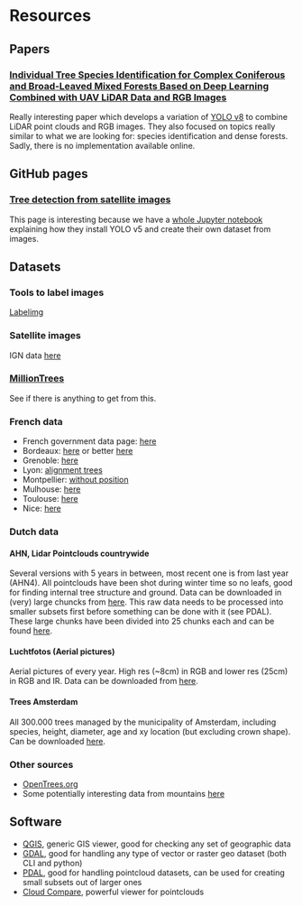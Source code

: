 # Resources

## Papers

### [Individual Tree Species Identification for Complex Coniferous and Broad-Leaved Mixed Forests Based on Deep Learning Combined with UAV LiDAR Data and RGB Images](https://www.mdpi.com/1999-4907/15/2/293)

Really interesting paper which develops a variation of [YOLO v8](https://github.com/ultralytics/ultralytics) to combine LiDAR point clouds and RGB images. They also focused on topics really similar to what we are looking for: species identification and dense forests. Sadly, there is no implementation available online.

## GitHub pages

### [Tree detection from satellite images](https://github.com/talhayavcin/Tree-detection-from-satellite-images)

This page is interesting because we have a [whole Jupyter notebook](https://github.com/talhayavcin/Tree-detection-from-satellite-images/blob/main/YOLOv5_Custom_Training.ipynb) explaining how they install YOLO v5 and create their own dataset from images.

## Datasets

### Tools to label images

[Labelimg](https://github.com/HumanSignal/labelImg)

### Satellite images

IGN data [here](https://geoservices.ign.fr/bdortho)

### [MillionTrees](https://milliontrees.idtrees.org/)

See if there is anything to get from this.

### French data

- French government data page: [here](https://www.data.gouv.fr/fr/datasets/?page=2&q=arbre)
- Bordeaux: [here](http://www.opendata.bordeaux.fr/content/patrimoine-arbore) or better [here](https://opendata.bordeaux-metropole.fr/explore/dataset/ec_arbre_p/information/?disjunctive.insee)
- Grenoble: [here](https://data.metropolegrenoble.fr/visualisation/information/?id=arbres-grenoble)
- Lyon: [alignment trees](https://data.grandlyon.com/portail/fr/jeux-de-donnees/arbres-alignement-metropole-lyon/donnees)
- Montpellier: [without position](http://data.montpellier3m.fr/dataset/arbres-dalignement-de-montpellier)
- Mulhouse: [here](https://data.mulhouse-alsace.fr/explore/dataset/68224_arbres_alignement/information/)
- Toulouse: [here](https://data.toulouse-metropole.fr/explore/dataset/arbres-urbains/information/)
- Nice: [here](https://opendata.nicecotedazur.org/data/dataset/cartographie-des-arbres-communaux)

### Dutch data

#### AHN, Lidar Pointclouds countrywide
Several versions with 5 years in between, most recent one is from last year (AHN4).
All pointclouds have been shot during winter time so no leafs, good for finding internal tree structure and ground.
Data can be downloaded in (very) large chuncks from [here](https://ahn.arcgisonline.nl/ahnviewer/).
This raw data needs to be processed into smaller subsets first before something can be done with it (see PDAL).
These large chunks have been divided into 25 chunks each and can be found [here](https://geotiles.citg.tudelft.nl/).

#### Luchtfotos (Aerial pictures)

Aerial pictures of every year. High res (~8cm) in RGB and lower res (25cm) in RGB and IR.
Data can be downloaded from [here](https://www.beeldmateriaal.nl/data-room).

#### Trees Amsterdam

All 300.000 trees managed by the municipality of Amsterdam, including species, height, diameter, age and xy location (but excluding crown shape).
Can be downloaded [here](https://maps.amsterdam.nl/open_geodata/?k=505).

### Other sources

- [OpenTrees.org](https://opentrees.org/)
- Some potentially interesting data from mountains [here](https://esajournals.onlinelibrary.wiley.com/doi/10.1002/ecy.1759)

## Software

- [QGIS](https://qgis.org/en/site/), generic GIS viewer, good for checking any set of geographic data
- [GDAL](https://gdal.org/), good for handling any type of vector or raster geo dataset (both CLI and python)
- [PDAL](https://pdal.io/), good for handling pointcloud datasets, can be used for creating small subsets out of larger ones
- [Cloud Compare](https://www.danielgm.net/cc/), powerful viewer for pointclouds
